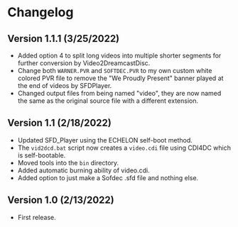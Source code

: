 # Changelog

## Version 1.1.1 (3/25/2022)

*   Added option 4 to split long videos into multiple shorter segments for further conversion by Video2DreamcastDisc.
*   Change both `WARNER.PVR` and `SOFTDEC.PVR` to my own custom white colored PVR file to remove the "We Proudly Present" banner played at the end of videos by SFDPlayer.
*   Changed output files from being named "video", they are now named the same as the original source file with a different extension.

## Version 1.1 (2/18/2022)

*   Updated SFD\_Player using the ECHELON self-boot method.
*   The `vid2dcd.bat` script now creates a `video.cdi` file using CDI4DC which is self-bootable.
*   Moved tools into the `bin` directory.
*   Added automatic burning ability of video.cdi.
*   Added option to just make a Sofdec .sfd file and nothing else.

## Version 1.0 (2/13/2022)

*   First release.